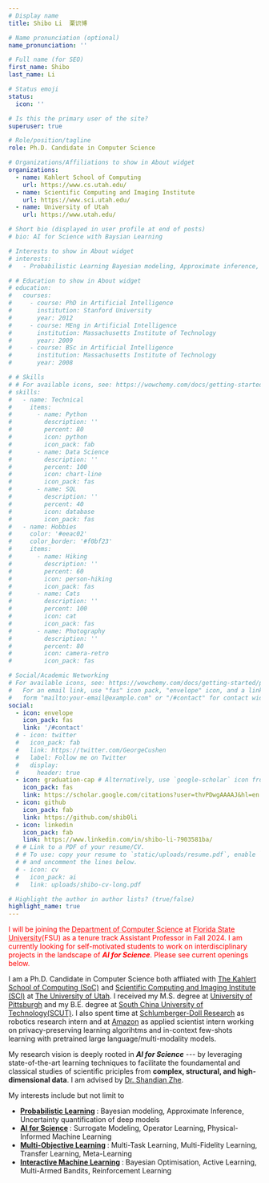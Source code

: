 ```yaml
---
# Display name
title: Shibo Li  栗识博

# Name pronunciation (optional)
name_pronunciation: ''

# Full name (for SEO)
first_name: Shibo
last_name: Li

# Status emoji
status:
  icon: ''

# Is this the primary user of the site?
superuser: true

# Role/position/tagline
role: Ph.D. Candidate in Computer Science

# Organizations/Affiliations to show in About widget
organizations:
  - name: Kahlert School of Computing 
    url: https://www.cs.utah.edu/
  - name: Scientific Computing and Imaging Institute
    url: https://www.sci.utah.edu/
  - name: University of Utah 
    url: https://www.utah.edu/

# Short bio (displayed in user profile at end of posts)
# bio: AI for Science with Baysian Learning

# Interests to show in About widget
# interests:
#   - Probabilistic Learning Bayesian modeling, Approximate inference, Uncertainty quantification of deep models

# # Education to show in About widget
# education:
#   courses:
#     - course: PhD in Artificial Intelligence
#       institution: Stanford University
#       year: 2012
#     - course: MEng in Artificial Intelligence
#       institution: Massachusetts Institute of Technology
#       year: 2009
#     - course: BSc in Artificial Intelligence
#       institution: Massachusetts Institute of Technology
#       year: 2008

# # Skills
# # For available icons, see: https://wowchemy.com/docs/getting-started/page-builder/#icons
# skills:
#   - name: Technical
#     items:
#       - name: Python
#         description: ''
#         percent: 80
#         icon: python
#         icon_pack: fab
#       - name: Data Science
#         description: ''
#         percent: 100
#         icon: chart-line
#         icon_pack: fas
#       - name: SQL
#         description: ''
#         percent: 40
#         icon: database
#         icon_pack: fas
#   - name: Hobbies
#     color: '#eeac02'
#     color_border: '#f0bf23'
#     items:
#       - name: Hiking
#         description: ''
#         percent: 60
#         icon: person-hiking
#         icon_pack: fas
#       - name: Cats
#         description: ''
#         percent: 100
#         icon: cat
#         icon_pack: fas
#       - name: Photography
#         description: ''
#         percent: 80
#         icon: camera-retro
#         icon_pack: fas

# Social/Academic Networking
# For available icons, see: https://wowchemy.com/docs/getting-started/page-builder/#icons
#   For an email link, use "fas" icon pack, "envelope" icon, and a link in the
#   form "mailto:your-email@example.com" or "/#contact" for contact widget.
social:
  - icon: envelope
    icon_pack: fas
    link: '/#contact'
  # - icon: twitter
  #   icon_pack: fab
  #   link: https://twitter.com/GeorgeCushen
  #   label: Follow me on Twitter
  #   display:
  #     header: true
  - icon: graduation-cap # Alternatively, use `google-scholar` icon from `ai` icon pack
    icon_pack: fas
    link: https://scholar.google.com/citations?user=thvPDwgAAAAJ&hl=en
  - icon: github
    icon_pack: fab
    link: https://github.com/shib0li
  - icon: linkedin
    icon_pack: fab
    link: https://www.linkedin.com/in/shibo-li-7903581ba/
  # # Link to a PDF of your resume/CV.
  # # To use: copy your resume to `static/uploads/resume.pdf`, enable `ai` icons in `params.yaml`,
  # # and uncomment the lines below.
  # - icon: cv
  #   icon_pack: ai
  #   link: uploads/shibo-cv-long.pdf

# Highlight the author in author lists? (true/false)
highlight_name: true
---
```


<span style="color:red"> I will be joining the <a href="https://www.cs.fsu.edu/" style="color: red; text-decoration: underline;text-decoration-style: dotted;">Department of Computer Science</a> at <a href="https://www.fsu.edu/" style="color: red; text-decoration: underline;text-decoration-style: dotted;">Florida State University</a>(FSU) as a tenure track Assistant Professor in Fall 2024. I am currently looking for self-motivated students to work on interdisciplinary projects in the landscape of <b>*AI for Science*</b>. Please see current openings below.
</span>

I am a Ph.D. Candidate in Computer Science both affliated with [The Kahlert School of Computing (SoC)](https://www.cs.utah.edu/) and [Scientific Computing and Imaging Institute (SCI)](https://www.sci.utah.edu/) at [The University of Utah](https://www.utah.edu/). I received my M.S. degree at [University of Pittsburgh](https://www.pitt.edu/) and my B.E. degree at [South China University of Technology(SCUT)](https://www.scut.edu.cn/en/). I also spent time at [Schlumberger-Doll Research](http://media.corporate-ir.net/media_files/irol/97/97513/2017ar/interactive/research-center.html) as robotics research intern and at [Amazon](https://www.amazon.science/) as applied scientist intern working on privacy-preserving learning algorihtms and in-context few-shots learning with pretrained large language/multi-modality models.

My research vision is deeply rooted in <b>*AI for Science*</b> --- by leveraging state-of-the-art learning techniques to facilitate the foundamental and classical studies of scientific priciples from <b>complex, structural, and high-dimensional data</b>. I am advised by [Dr. Shandian Zhe](https://users.cs.utah.edu/~zhe/).

My interests include but not limit to
* <b><u>Probabilistic Learning</u> </b>: Bayesian modeling, Approximate Inference, Uncertainty quantification of deep models
* <b><u>AI for Science</u> </b>: Surrogate Modeling, Operator Learning, Physical-Informed Machine Learning
* <b><u>Multi-Objective Learning</u> </b>: Multi-Task Learning, Multi-Fidelity Learning, Transfer Learning, Meta-Learning
* <b><u>Interactive Machine Learning</u> </b>: Bayesian Optimisation, Active Learning, Multi-Armed Bandits, Reinforcement Learning


<!-- <span style="color:red"> I am on job market right now! I am open for academic and industrial poisitions starting <b>summer/fall/winter</b> 2024. If you are interested in my background, do not hesitate to contact me via <u>shiboli.cs@gmail.com</u></span> -->


<script data-goatcounter="https://imshibo.goatcounter.com/count" async src="//gc.zgo.at/count.js"></script>
<script type='text/javascript' id='clustrmaps' src='//cdn.clustrmaps.com/map_v2.js?cl=ffffff&w=290&t=tt&d=4ekg0sXBe9Ac7D0iSNikhW48qSj2grK4_CNEEmDti0E'></script>

<script data-goatcounter="https://imshibo.goatcounter.com/count"
        async src="//gc.zgo.at/count.js"></script>
